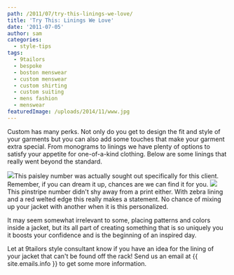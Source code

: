 ```yaml
---
path: /2011/07/try-this-linings-we-love/
title: 'Try This: Linings We Love'
date: '2011-07-05'
author: sam
categories:
  - style-tips
tags:
  - 9tailors
  - bespoke
  - boston menswear
  - custom menswear
  - custom shirting
  - custom suiting
  - mens fashion
  - menswear
featuredImage: /uploads/2014/11/www.jpg
---
```

Custom has many perks. Not only do you get to design the fit and style of your garments but you can also add some touches that make your garment extra special. From monograms to linings we have plenty of options to satisfy your appetite for one-of-a-kind clothing. Below are some linings that really went beyond the standard.

[![](http://3.bp.blogspot.com/-sJX9uUuGQRg/Teug3olzjNI/AAAAAAAAAZ8/avak0ivtmVw/s400/price9t.jpg)](http://3.bp.blogspot.com/-sJX9uUuGQRg/Teug3olzjNI/AAAAAAAAAZ8/avak0ivtmVw/s1600/price9t.jpg)This paisley number was actually sought out specifically for this client. Remember, if you can dream it up, chances are we can find it for you.
 [](http://3.bp.blogspot.com/-P-gPpX6zkIc/Teug3K6heJI/AAAAAAAAAZ0/J6_9Oa5FAWQ/s1600/pricesleeve.jpg) [![](http://4.bp.blogspot.com/-kek1RgGNXFs/TeugGWwBbHI/AAAAAAAAAY0/1MXGA0QzSxo/s400/lawrenceinside2.jpg)](http://4.bp.blogspot.com/-kek1RgGNXFs/TeugGWwBbHI/AAAAAAAAAY0/1MXGA0QzSxo/s1600/lawrenceinside2.jpg)This pinstripe number didn't shy away from a print either. With zebra lining and a red welted edge this really makes a statement. No chance of mixing up your jacket with another when it is this personalized.

It may seem somewhat irrelevant to some, placing patterns and colors inside a jacket, but its all part of creating something that is so uniquely you it boosts your confidence and is the beginning of an inspired day.

Let at 9tailors style consultant know if you have an idea for the lining of your jacket that can't be found off the rack! Send us an email at {{ site.emails.info }} to get some more information.